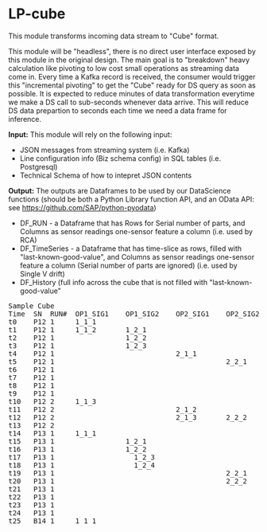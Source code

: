 # LP-cube
This module transforms incoming data stream to "Cube" format. 


This module will be "headless", there is no direct user interface exposed by this module in the original design.
The main goal is to "breakdown" heavy calculation like pivoting to low cost small operations as streaming data come in.  Every time a Kafka record is received, the consumer would trigger this "incremental pivoting" to get the "Cube" ready for DS query as soon as possible.  It is expected to reduce minutes of data transformation everytime we make a DS call to sub-seconds whenever data arrive.  This will reduce DS data prepartion to seconds each time we need a data frame for inference. 


**Input:** 
This module will rely on the following input:
- JSON messages from streaming system (i.e. Kafka) 
- Line configuration info (Biz schema config) in SQL tables (i.e. Postgresql)
- Technical Schema of how to intepret JSON contents

**Output:**
The outputs are Dataframes to be used by our DataScience functions (should be both a Python Library function API, and an OData API: see https://github.com/SAP/python-pyodata)
 - DF_RUN - a Dataframe that has Rows for Serial number of parts, and Columns as sensor readings one-sensor feature a column (i.e. used by RCA)
 - DF_TimeSeries - a Dataframe that has time-slice as rows, filled with "last-known-good-value", and Columns as sensor readings one-sensor feature a column (Serial number of parts are ignored) (i.e. used by Single V drift)
 - DF_History (full info across the cube that is not filled with "last-known-good-value"

<pre>
Sample Cube 
Time  SN  RUN#  OP1_SIG1	OP1_SIG2	OP2_SIG1	OP2_SIG2	OP3_SIG1	OP3_SIG2	OP3_SIG3	OP4_SIG1	
t0	  P12 1	    1_1_1								
t1	  P12 1	    1_1_2	    1_2_1							
t2	  P12 1		            1_2_2							
t3	  P12 1		            1_2_3							
t4	  P12 1			                    2_1_1						
t5	  P12 1				                            2_2_1	    3_1_1				
t6	  P12 1					                                    3_1_2				
t7	  P12 1						                                            3_2_1	    3_3_1		
t8	  P12 1							                                                    3_3_2	    4_1_1	
t9	  P12 1								                                                            4_1_2	
t10	  P12 2	    1_1_3								
t11	  P12 2			                    2_1_2						
t12	  P12 2			                    2_1_3	    2_2_2					
t13	  P12 2								                                                            4_1_3	
t14	  P13 1	    1_1_1								
t15	  P13 1		            1_2_1							
t16	  P13 1		            1_2_2							
t17	  P13 1			          1_2_3						
t18	  P13 1			          1_2_4						
t19	  P13 1				                            2_2_1					
t20	  P13 1				                            2_2_2					
t21	  P13 1					                                    3_1_1				
t22	  P13 1						                                            3_2_1			
t23	  P13 1							                                                    3_3_1		
t24	  P13 1								                                                            4_1_1	
t25   B14 1     1_1_1
</pre>
